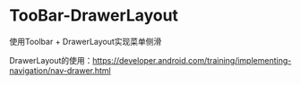 # TooBar-DrawerLayout
使用Toolbar + DrawerLayout实现菜单侧滑

DrawerLayout的使用：https://developer.android.com/training/implementing-navigation/nav-drawer.html
